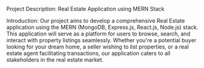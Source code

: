 Project Description: Real Estate Application using MERN Stack

Introduction:
Our project aims to develop a comprehensive Real Estate application using the MERN (MongoDB, Express.js, React.js, Node.js) stack. This application will serve as a platform for users to browse, search, and interact with property listings seamlessly. Whether you're a potential buyer looking for your dream home, a seller wishing to list properties, or a real estate agent facilitating transactions, our application caters to all stakeholders in the real estate market.
